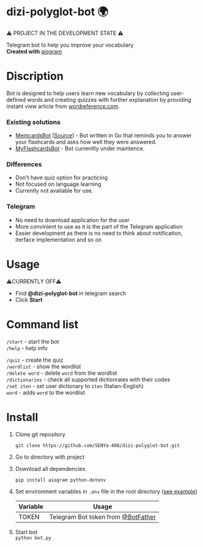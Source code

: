 # **dizi-polyglot-bot :earth_africa:**

:warning: PROJECT IN THE DEVELOPMENT STATE :warning:

Telegram bot to help you improve your vocabulary   
**Created with** [aiogram](https://github.com/aiogram/aiogram)

# Discription
Bot is designed to help users learn new vocabulary by collecting user-defined words and creating quizzes with further explanation by providing instant view article from [wordreference.com](https://www.wordreference.com/).

### Existing solutions
- [MemcardsBot](https://t.me/memorizationbot) [[Source](https://github.com/bouk/memorizationbot)] - Bot written in Go that reminds you to answer your flashcards and asks how well they were answered.
- [MyFlashcardsBot](https://t.me/MyFlashcardsBot) - Bot currenltly under maintence.

### Differences
- Don't have quiz option for practicing
- Not focused on language learning
- Currently not available for use.

### Telegram
- No need to download application for the user
- More convinient to use as it is the part of the Telegram application
- Easier development as there is no need to think about notification, iterface implementation and so on

# Usage
:warning:CURRENTLY OFF:warning:
- Find **@dizi-polyglot-bot** in telegram search
- Click **Start**

# Command list
`/start` - start the bot  
`/help` - help info  

`/quiz` - create the quiz  
`/wordlist` - show the wordlist  
`/delete word` - delete `word` from the wordlist  
`/dictionaries` - check all supported dictionraies with their codes   
`/set iten` - set user dictionary to `iten` (Italian-English)  
`word` - adds `word` to the wordlist  

# Install
1. Clone git repository 
 
   `git clone https://github.com/SENYa-408/dizi-polyglot-bot.git`
2. Go to directory with project  
3. Download all dependencies  

   `pip install aiogram python-dotenv`  
4. Set environment variables in `.env` file in the root directory ([see example](/.env.example))  

   | Variable       | Usage                                                       |
   | -------------- | ------------------------------------------------------------|
   | TOKEN          | Telegram Bot token from [@BotFather](https://t.me/BotFather)|
5. Start bot  
   `python bot.py`
